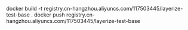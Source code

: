 docker build -t registry.cn-hangzhou.aliyuncs.com/117503445/layerize-test-base .
docker push registry.cn-hangzhou.aliyuncs.com/117503445/layerize-test-base
